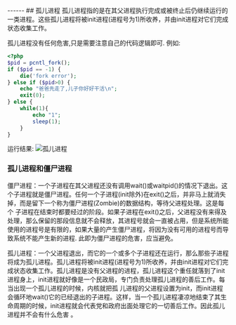 <head>
     <title>EasySwoole 入门教程|swoole 入门教程|php多进程|孤儿进程</title>
     <meta name="keywords" content="EasySwoole 入门教程|swoole 入门教程|php多进程|孤儿进程"/>
     <meta name="description" content="EasySwoole 入门教程|swoole 入门教程|php多进程|孤儿进程"/>
</head>
---<head>---
## 孤儿进程
孤儿进程指的是在其父进程执行完成或被终止后仍继续运行的一类进程。这些孤儿进程将被init进程(进程号为1)所收养，并由init进程对它们完成状态收集工作。

孤儿进程没有任何危害,只是需要注意自己的代码逻辑即可.
例如:
```php
<?php
$pid = pcntl_fork();
if ($pid == -1) {
    die('fork error');
} else if ($pid>0) {
    echo "爸爸先走了,儿子你好好干活\n";
    exit(0);
} else {
    while(1){
        echo "1";
        sleep(1);
    }
}
```
运行结果:
![孤儿进程](orphanProcess.png)

### 孤儿进程和僵尸进程
僵尸进程：一个子进程在其父进程还没有调用wait()或waitpid()的情况下退出。这个子进程就是僵尸进程。任何一个子进程(init除外)在exit()之后，并非马上就消失掉，而是留下一个称为僵尸进程(Zombie)的数据结构，等待父进程处理。这是每个 子进程在结束时都要经过的阶段。如果子进程在exit()之后，父进程没有来得及处理，那么保留的那段信息就不会释放，其进程号就会一直被占用，但是系统所能使用的进程号是有限的，如果大量的产生僵尸进程，将因为没有可用的进程号而导致系统不能产生新的进程. 此即为僵尸进程的危害，应当避免。  

孤儿进程：一个父进程退出，而它的一个或多个子进程还在运行，那么那些子进程将成为孤儿进程。孤儿进程将被init进程(进程号为1)所收养，并由init进程对它们完成状态收集工作。孤儿进程是没有父进程的进程，孤儿进程这个重任就落到了init进程身上，init进程就好像是一个民政局，专门负责处理孤儿进程的善后工作。每当出现一个孤儿进程的时候，内核就把孤 儿进程的父进程设置为init，而init进程会循环地wait()它的已经退出的子进程。这样，当一个孤儿进程凄凉地结束了其生命周期的时候，init进程就会代表党和政府出面处理它的一切善后工作。因此孤儿进程并不会有什么危害  。